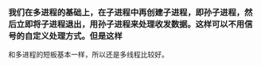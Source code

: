 ### 我们在多进程的基础上，在子进程中再创建子进程，即孙子进程，然后立即将子进程退出，用孙子进程来处理收发数据。这样可以不用信号的自定义处理方式。但是这样
和多进程的短板基本一样，所以还是多线程比较好。
